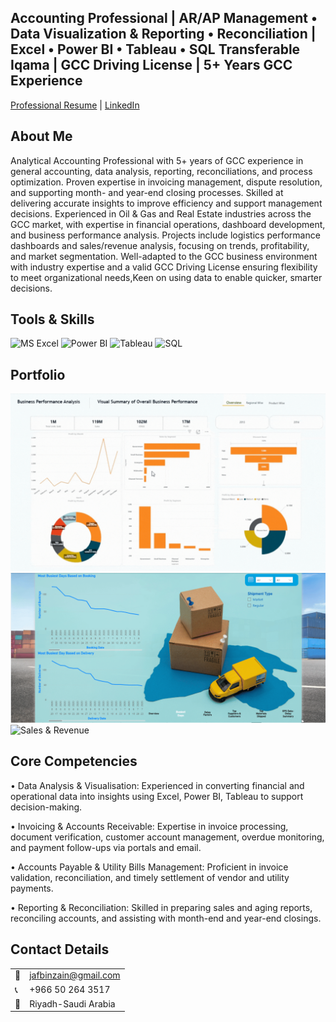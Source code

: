 ## Accounting Professional | AR/AP Management • Data Visualization & Reporting • Reconciliation | Excel • Power BI • Tableau • SQL Transferable Iqama | GCC Driving License | 5+ Years GCC Experience
[Professional Resume](ProfessionalResumeofMrJaferSadiq.pdf) |
[LinkedIn](https://www.linkedin.com/in/jafbinzain) 
## About Me
Analytical Accounting Professional with 5+ years of GCC experience in general accounting, data analysis, reporting, reconciliations, and process optimization. Proven expertise in invoicing management, dispute resolution, and supporting month- and year-end closing processes. Skilled at delivering accurate insights to improve efficiency and support management decisions.
Experienced in Oil & Gas and Real Estate industries across the GCC market, with expertise in financial operations, dashboard development, and business performance analysis. 
Projects include logistics performance dashboards and sales/revenue analysis, focusing on trends, profitability, and market segmentation.
Well-adapted to the GCC business environment with industry expertise and a valid GCC Driving License ensuring flexibility to meet organizational needs,Keen on using data to enable quicker, smarter decisions.
## Tools & Skills
![MS Excel](https://img.shields.io/badge/-Excel-217346?logo=Microsoft-Excel&logoColor=white) 
![Power BI](https://img.shields.io/badge/-Power%20BI-239120?logo=Power-BI&logoColor=white) 
![Tableau](https://img.shields.io/badge/-Tableau-E97627?logo=Tableau&logoColor=white)
![SQL](https://img.shields.io/badge/-SQL-CC2927?logo=MySQL&logoColor=white)
## Portfolio
![Business Perfomance Analysis](181025.gif)
![Logistics](LogisticsSample.gif)
![Sales & Revenue](SalesRevenueAnalyticsCN.gif)
## Core Competencies
• Data Analysis & Visualisation: Experienced in converting financial and operational data into insights using Excel, Power BI, Tableau to support decision-making.

• Invoicing & Accounts Receivable: Expertise in invoice processing, document verification, customer account management, overdue monitoring, and payment follow-ups via portals and email.

• Accounts Payable & Utility Bills Management: Proficient in invoice validation, reconciliation, and timely settlement of vendor and utility payments.

• Reporting & Reconciliation: Skilled in preparing sales and aging reports, reconciling accounts, and assisting with month-end and year-end closings.
## Contact Details    
<table>
  <tbody>
    <tr>
      <td>📧</td>
      <td><a href="mailto:jafbinzain@gmail.com">jafbinzain@gmail.com</a></td>
    <tr>
      <td>📞</td>
      <td> +966 50 264 3517</td>
       <tr>
      <td>📍</td>
      <td>Riyadh-Saudi Arabia</td>
       


